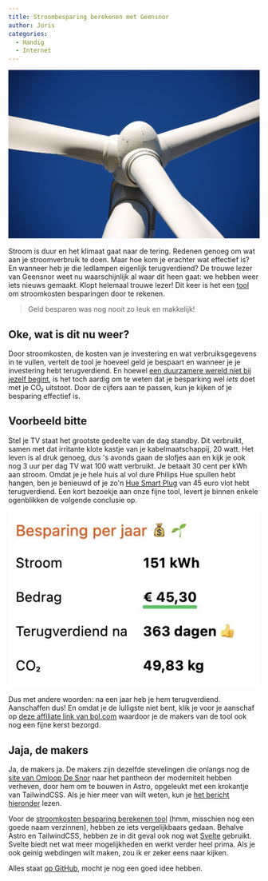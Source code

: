 ```yaml
---
title: Stroombesparing berekenen met Geensnor
author: Joris
categories:
  - Handig
  - Internet
---
```


![Generieke, rechtenvrije flutafbeelding](../assets/posts/power.jpg)

Stroom is duur en het klimaat gaat naar de tering. Redenen genoeg om wat aan je stroomverbruik te doen. Maar hoe kom je erachter wat effectief is? En wanneer heb je die ledlampen eigenlijk terugverdiend? De trouwe lezer van Geensnor weet nu waarschijnlijk al waar dit heen gaat: we hebben weer iets nieuws gemaakt. Klopt helemaal trouwe lezer! Dit keer is het een [tool](https://stroomkosten-besparing-berekenen.vercel.app/) om stroomkosten besparingen door te rekenen.

> Geld besparen was nog nooit zo leuk en makkelijk!

## Oke, wat is dit nu weer?

Door stroomkosten, de kosten van je investering en wat verbruiksgegevens in te vullen, vertelt de tool je hoeveel geld je bespaart en wanneer je je investering hebt terugverdiend. En hoewel [een duurzamere wereld niet bij jezelf begint](https://www.vn.nl/pleidooi-tegen-consumentenactivisme/), is het toch aardig om te weten dat je besparking wel _iets_ doet met je CO₂ uitstoot. Door de cijfers aan te passen, kun je kijken of je besparing effectief is.

## Voorbeeld bitte

Stel je TV staat het grootste gedeelte van de dag standby. Dit verbruikt, samen met dat irritante klote kastje van je kabelmaatschappij, 20 watt. Het leven is al druk genoeg, dus 's avonds gaan de slofjes aan en kijk je ook nog 3 uur per dag TV wat 100 watt verbruikt. Je betaalt 30 cent per kWh aan stroom. Omdat je je hele huis al vol dure Philips Hue spullen hebt hangen, ben je benieuwd of je zo'n [Hue Smart Plug](https://partner.bol.com/click/click?p=2&t=url&s=1122314&f=TXL&url=https%3A%2F%2Fwww.bol.com%2Fnl%2Fnl%2Fp%2Fphilips-hue-smart-plug-slimme-stekker-nederland%2F9200000117474487%2F&name=Philips%20Hue%20Smart%20plug%20Slimme%20Stekker%20-%20Nederland) van 45 euro vlot hebt terugverdiend. Een kort bezoekje aan onze fijne tool, levert je binnen enkele ogenblikken de volgende conclusie op.

![smartplug conclusie](../assets/posts/stroom-besparen-smart-plug.jpg)

Dus met andere woorden: na een jaar heb je hem terugverdiend. Aanschaffen dus! En omdat je de lulligste niet bent, klik je voor je aanschaf op [deze affiliate link van bol.com](https://partner.bol.com/click/click?p=2&t=url&s=1122314&f=TXL&url=https%3A%2F%2Fwww.bol.com%2Fnl%2Fnl%2Fp%2Fphilips-hue-smart-plug-slimme-stekker-nederland%2F9200000117474487%2F&name=Philips%20Hue%20Smart%20plug%20Slimme%20Stekker%20-%20Nederland) waardoor je de makers van de tool ook nog een fijne kerst bezorgd.

## Jaja, de makers

Ja, de makers ja. De makers zijn dezelfde stevelingen die onlangs nog de [site van Omloop De Snor](https://www.omloopdensnor) naar het pantheon der moderniteit hebben verheven, door hem om te bouwen in Astro, opgeleukt met een krokantje van TailwindCSS. Als je hier meer van wilt weten, kun je [het bericht hieronder](/omloop-opgefrist) lezen.

Voor de [stroomkosten besparing berekenen tool](https://stroomkosten-besparing-berekenen.vercel.app/) (hmm, misschien nog een goede naam verzinnen), hebben ze iets vergelijkbaars gedaan. Behalve Astro en TailwindCSS, hebben ze in dit geval ook nog wat [Svelte](https://svelte.dev/) gebruikt. Svelte biedt net wat meer mogelijkheden en werkt verder heel prima. Als je ook geinig webdingen wilt maken, zou ik er zeker eens naar kijken.

Alles staat [op GitHub](https://github.com/geensnor/stroomkosten-besparing-berekenen), mocht je nog een goed idee hebben.
